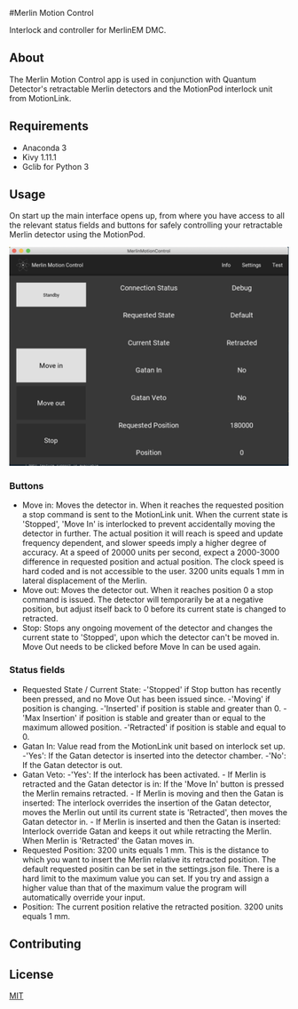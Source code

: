 #Merlin Motion Control

Interlock and controller for MerlinEM DMC.

## About

The Merlin Motion Control app is used in conjunction with Quantum Detector's retractable Merlin detectors and the MotionPod interlock unit from MotionLink.

## Requirements

- Anaconda 3
- Kivy 1.11.1
- Gclib for Python 3

## Usage

On start up the main interface opens up, from where you have access to all the relevant status fields and buttons for safely controlling your retractable Merlin detector using the MotionPod.

![](views/static/images/main_window.png)

### Buttons
- Move in: Moves the detector in. When it reaches the requested position a stop command is sent to the MotionLink unit. When the current state is 'Stopped', 'Move In' is interlocked to prevent accidentally moving the detector in further. The actual position it will reach is speed and update frequency dependent, and slower speeds imply a higher degree of accuracy. At a speed of 20000 units per second, expect a 2000-3000 difference in requested position and actual position. The clock speed is hard coded and is not accessible to the user. 3200 units equals 1 mm in lateral displacement of the Merlin.
- Move out: Moves the detector out. When it reaches position 0 a stop command is issued. The detector will temporarily be at a negative position, but adjust itself back to 0 before its current state is changed to retracted.
- Stop: Stops any ongoing movement of the detector and changes the current state to 'Stopped', upon which the detector can't be moved in. Move Out needs to be clicked before Move In can be used again.


### Status fields
- Requested State / Current State:
    -'Stopped' if Stop button has recently been pressed, and no Move Out has been issued since.
    -'Moving' if position is changing.
    -'Inserted' if position is stable and greater than 0.
    -'Max Insertion' if position is stable and greater than or equal to the maximum allowed position.
    -'Retracted' if position is stable and equal to 0.
- Gatan In: Value read from the MotionLink unit based on interlock set up.
    -'Yes': If the Gatan detector is inserted into the detector chamber.
    -'No': If the Gatan detector is out.
- Gatan Veto:
    -'Yes': If the interlock has been activated.
        - If Merlin is retracted and the Gatan detector is in: If the 'Move In' button is pressed the Merlin remains retracted.
        - If Merlin is moving and then the Gatan is inserted: The interlock overrides the insertion of the Gatan detector, moves the Merlin out until its current state is 'Retracted', then moves the Gatan detector in.
        - If Merlin is inserted and then the Gatan is inserted: Interlock override Gatan and keeps it out while retracting the Merlin. When Merlin is 'Retracted' the Gatan moves in.
- Requested Position: 3200 units equals 1 mm. This is the distance to which you want to insert the Merlin relative its retracted position. The default requested positin can be set in the settings.json file. There is a hard limit to the maximum value you can set. If you try and assign a higher value than that of the maximum value the program will automatically override your input.
- Position: The current position relative the retracted position. 3200 units equals 1 mm.

## Contributing


## License
[MIT](https://choosealicense.com/licenses/mit/)

